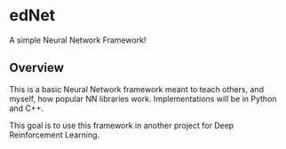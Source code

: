 # edNet
A simple Neural Network Framework! 
## Overview
This is a basic Neural Network framework meant to teach others, and myself, how popular NN libraries work. Implementations will be in Python and C++. 

This goal is to use this framework in another project for Deep Reinforcement Learning.  
